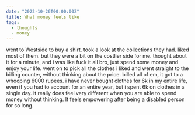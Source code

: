 ```yaml
---
date: "2022-10-26T00:00:00Z"
title: What money feels like
tags:
  - thoughts
  - money
---
```


went to Westside to buy a shirt. took a look at the collections they had. liked most of them. but
they were a bit on the costlier side for me. thought about it for a minute, and i was like fuck it
all bro, just spend some money and enjoy your life. went on to pick all the clothes i liked and went
straight to the billing counter, without thinking about the price. billed all of em, it got to a
whooping 6000 rupees. i have never bought clothes for 6k in my entire life, even if you had to
account for an entire year, but i spent 6k on clothes in a single day. it really does feel very
different when you are able to spend money without thinking. It feels empowering after being a
disabled person for so long.
